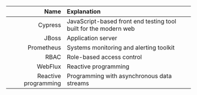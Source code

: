 | Name     |      Explanation           |
|----------:|:-------------             |
| Cypress | JavaScript-based front end testing tool built for the modern web |
| JBoss     |  Application server |
| Prometheus | Systems monitoring and alerting toolkit |
| RBAC     |  Role-based access control |
| WebFlux | Reactive programming |
| Reactive programming | Programming with asynchronous data streams |
